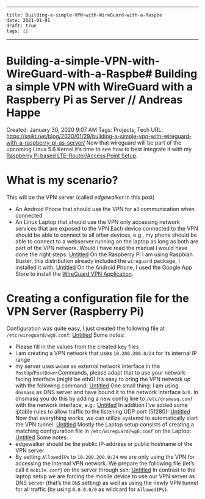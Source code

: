 
---
    title: Building-a-simple-VPN-with-WireGuard-with-a-Raspbe
    date: 2021-01-01    
    draft: true
    tags: []
---
# Building-a-simple-VPN-with-WireGuard-with-a-Raspbe# Building a simple VPN with WireGuard with a Raspberry Pi as Server // Andreas Happe
Created: January 30, 2020 9:07 AM
Tags: Projects, Tech
URL: https://snikt.net/blog/2020/01/29/building-a-simple-vpn-with-wireguard-with-a-raspberry-pi-as-server/
Now that wireguard will be part of the upcoming Linux 5.6 Kernel it’s time to see how to best integrate it with my [Raspberry Pi based LTE-Router/Access Point Setup](https://snikt.net/blog/2019/06/22/building-an-lte-access-point-with-a-raspberry-pi/).
# What is my scenario?
This will be the VPN server (called *edgewalker* in this post)
- An Android Phone that should use the VPN for all communication when connected
- An Linux Laptop that should use the VPN only accessing network services that are exposed to the VPN
Each device connected to the VPN should be able to connect to all other devices, e.g., my phone should be able to connect to a webserver running on the laptop as long as both are part of the VPN network.
Would I have read the manual I would have done the right steps:
[Untitled](Building%20a%20simple%20VPN%20with%20WireGuard%20with%20a%20Raspbe%20a4272792063a47719296c41defa23053/Untitled%20Database%20d60fe88e71e44732b941d302ac9e9c3f.csv)
On the Raspberry Pi I am using Raspbian Buster, this distribution already included the `wireguard` package, I installed it with:
[Untitled](Building%20a%20simple%20VPN%20with%20WireGuard%20with%20a%20Raspbe%20a4272792063a47719296c41defa23053/Untitled%20Database%2084d4eda03d13471b80045aaef74664fc.csv)
On the Android Phone, I used the Google App Store to install the [WireGuard VPN Application](https://play.google.com/store/apps/details?id=com.wireguard.android).
# Creating a configuration file for the VPN Server (Raspberry Pi)
Configuration was quite easy, I just created the following file at `/etc/wireguard/wg0.conf`:
[Untitled](Building%20a%20simple%20VPN%20with%20WireGuard%20with%20a%20Raspbe%20a4272792063a47719296c41defa23053/Untitled%20Database%2086ffbe2372fc4cddb21de52e39da3613.csv)
Some notes:
- Please fill in the values from the created key files
- I am creating a VPN network that uses `10.200.200.0/24` for its internal IP range
- my server uses `wwan0` as external network interface in the `PostUp`/`PostDown`-Commands, please adapt that to use your network-facing interface (might be eth0)
It’s easy to bring the VPN network up with the following command:
[Untitled](Building%20a%20simple%20VPN%20with%20WireGuard%20with%20a%20Raspbe%20a4272792063a47719296c41defa23053/Untitled%20Database%209e7f760a758b4f3da348009db1e264ad.csv)
One small thing: I am using `dnsmasq` as DNS server and have bound it to the network interface `br0`.
In dnsmasq you do this by adding a new config line to `/etc/dnsmasq.conf` with the network interface, e.g.:
[Untitled](Building%20a%20simple%20VPN%20with%20WireGuard%20with%20a%20Raspbe%20a4272792063a47719296c41defa23053/Untitled%20Database%20f5595dbeabe74a6e971485162a5c2e4f.csv)
In addition I’ve added some iptable rules to allow traffic to the listening UDP port (51280):
[Untitled](Building%20a%20simple%20VPN%20with%20WireGuard%20with%20a%20Raspbe%20a4272792063a47719296c41defa23053/Untitled%20Database%204579712d7bb14b59a88ae36b27fc8775.csv)
Now that everything works, we can utilize systemd to automatically start the VPN tunnel:
[Untitled](Building%20a%20simple%20VPN%20with%20WireGuard%20with%20a%20Raspbe%20a4272792063a47719296c41defa23053/Untitled%20Database%200b7dbc84ab72443791bc5a0a11274e33.csv)
Mostly the Laptop setup consists of creating a matching configuration file in `/etc/wireguard/wg0.conf` on the Laptop:
[Untitled](Building%20a%20simple%20VPN%20with%20WireGuard%20with%20a%20Raspbe%20a4272792063a47719296c41defa23053/Untitled%20Database%207e45ff8493b34fa1ade1a84ee8e6af77.csv)
Some notes:
- edgewalker should be the public IP-address or public hostname of the VPN server
- By setting `AllowedIPs` to `10.200.200.0/24` we are only using the VPN for accessing the internal VPN network.
We prepare the following file (let’s call it `mobile.conf`) on the server through ssh:
[Untitled](Building%20a%20simple%20VPN%20with%20WireGuard%20with%20a%20Raspbe%20a4272792063a47719296c41defa23053/Untitled%20Database%2037e075f9123d4f9088f16fb3a8531955.csv)
In contrast to the laptop setup we are forcing the mobile device to use our VPN server as DNS server (that’s the `DNS` setting) as well as using the newly VPN tunnel for all traffic (by using `0.0.0.0/0` as wildcard for `AllowedIPs`).
